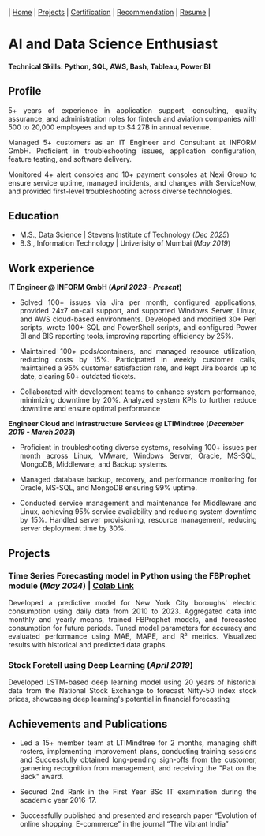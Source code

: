 | [Home](https://ambrishpathak.github.io/)        | [Projects](https://ambrishpathak.github.io/)          | [Certification](https://ambrishpathak.github.io/) | [Recommendation](https://ambrishpathak.github.io/) | [Resume](https://github.com/AmbrishPathak/ambrishpathak.github.io/blob/main/assets/resources/Ambrish%20Pathak%20CV_V1.0.pdf) |



# AI and Data Science Enthusiast

#### Technical Skills: Python, SQL, AWS, Bash, Tableau, Power BI

## Profile
<p align="justify">5+ years of experience in application support, consulting, quality assurance, and administration roles for fintech and aviation companies with 500 to 20,000 employees and up to $4.27B in annual revenue.</p>
<p align="justify">Managed 5+ customers as an IT Engineer and Consultant at INFORM GmbH. Proficient in troubleshooting issues, application configuration, feature testing, and software delivery.</p>
<p align="justify">Monitored 4+ alert consoles and 10+ payment consoles at Nexi Group to ensure service uptime, managed incidents, and changes with ServiceNow, and provided first-level troubleshooting across diverse technologies.</p>

## Education
- M.S., Data Science | Stevens Institute of Technology (_Dec 2025_)
- B.S., Information Technology | Univerisity of Mumbai (_May 2019_)

## Work experience
**IT Engineer @ INFORM GmbH (_April 2023 - Present_)**
- <p align="justify">Solved 100+ issues via Jira per month, configured applications, provided 24x7 on-call support, and supported Windows Server, Linux, and AWS cloud-based environments. Developed and modified 30+ Perl scripts, wrote 100+ SQL and PowerShell scripts, and configured Power BI and BIS reporting tools, improving reporting efficiency by 25%.</p>
- <p align="justify">Maintained 100+ pods/containers, and managed resource utilization, reducing costs by 15%. Participated in weekly customer calls, maintained a 95% customer satisfaction rate, and kept Jira boards up to date, clearing 50+ outdated tickets.</p>
- <p align="justify">Collaborated with development teams to enhance system performance, minimizing downtime by 20%. Analyzed system KPIs to further reduce downtime and ensure optimal performance</p>

**Engineer Cloud and Infrastructure Services @ LTIMindtree (_December 2019 - March 2023_)**
- <p align="justify">Proficient in troubleshooting diverse systems, resolving 100+ issues per month across Linux, VMware, Windows Server, Oracle, MS-SQL, MongoDB, Middleware, and Backup systems.</p>
- <p align="justify">Managed database backup, recovery, and performance monitoring for Oracle, MS-SQL, and MongoDB ensuring 99% uptime.</p>
- <p align="justify">Conducted service management and maintenance for Middleware and Linux, achieving 95% service availability and reducing system downtime by 15%. Handled server provisioning, resource management, reducing server deployment time by 30%.</p>

## Projects 
### Time Series Forecasting model in Python using the FBProphet module (_May 2024_) | [Colab Link](https://colab.research.google.com/drive/1l7wYgtDoStbtl2oIFVjJEizdraaZgAjc?usp=sharing#scrollTo=qmkjgc6weFY8)
<p align="justify">Developed a predictive model for New York City boroughs' electric consumption using daily data from 2010 to 2023. Aggregated data into monthly and yearly means, trained FBProphet models, and forecasted consumption for future periods. Tuned model parameters for accuracy and evaluated performance using MAE, MAPE, and R² metrics. Visualized results with historical and predicted data graphs.</p>

### Stock Foretell using Deep Learning (_April 2019_)
<p align="justify">Developed LSTM-based deep learning model using 20 years of historical data from the National Stock Exchange to forecast Nifty-50 index stock prices, showcasing deep learning's potential in financial forecasting</p>

## Achievements and Publications 
- <p align="justify">Led a 15+ member team at LTIMindtree for 2 months, managing shift rosters, implementing improvement plans, conducting training sessions and Successfully obtained long-pending sign-offs from the customer, garnering recognition from management, and receiving the "Pat on the Back" award.</p>
- <p align="justify"> Secured 2nd Rank in the First Year BSc IT examination during the academic year 2016-17.</p>
- <p align="justify"> Successfully published and presented and research paper “Evolution of online shopping: E-commerce” in the journal “The Vibrant India”</p>
  
